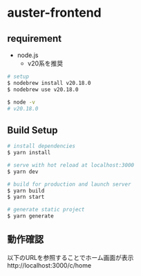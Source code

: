 # auster-frontend

## requirement

* node.js
  * v20系を推奨

```bash
# setup
$ nodebrew install v20.18.0
$ nodebrew use v20.18.0

$ node -v
# v20.18.0
```

## Build Setup

```bash
# install dependencies
$ yarn install

# serve with hot reload at localhost:3000
$ yarn dev

# build for production and launch server
$ yarn build
$ yarn start

# generate static project
$ yarn generate
```

## 動作確認

以下のURLを参照することでホーム画面が表示  
http://localhost:3000/c/home

